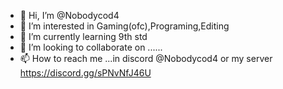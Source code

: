 - 👋 Hi, I’m @Nobodycod4
- 👀 I’m interested in Gaming(ofc),Programing,Editing
- 🌱 I’m currently learning 9th std
- 💞️ I’m looking to collaborate on ......
- 📫 How to reach me ...in discord @Nobodycod4 or my server https://discord.gg/sPNvNfJ46U

<!--- 
Nobodycod4/Nobodycod4 is a ✨ special ✨ repository because its `README.md` (this file) appears on your GitHub profile.
You can click the Preview link to take a look at your changes.
--->
